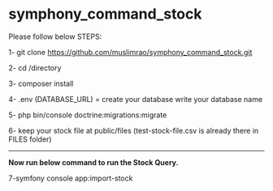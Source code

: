 # symphony_command_stock


Please follow below STEPS:

1- git clone https://github.com/muslimrao/symphony_command_stock.git

2- cd /directory

3- composer install

4- .env (DATABASE_URL) = create your database write your database name

5- php bin/console doctrine:migrations:migrate

6- keep your stock file at public/files (test-stock-file.csv is already there in FILES folder)


<hr>

<b>Now run below command to run the Stock Query.</b>

7-symfony console app:import-stock
